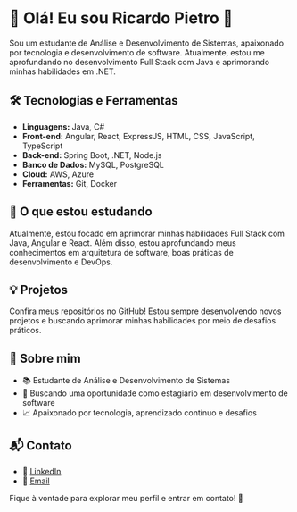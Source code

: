 # 🚀 Olá! Eu sou Ricardo Pietro 👋

Sou um estudante de Análise e Desenvolvimento de Sistemas, apaixonado por tecnologia e desenvolvimento de software. Atualmente, estou me aprofundando no desenvolvimento Full Stack com Java e aprimorando minhas habilidades em .NET.

## 🛠️ Tecnologias e Ferramentas

- **Linguagens:** Java, C#
- **Front-end:** Angular, React, ExpressJS, HTML, CSS, JavaScript, TypeScript
- **Back-end:** Spring Boot, .NET, Node.js
- **Banco de Dados:** MySQL, PostgreSQL
- **Cloud:** AWS, Azure
- **Ferramentas:** Git, Docker

## 📖 O que estou estudando

Atualmente, estou focado em aprimorar minhas habilidades Full Stack com Java, Angular e React. Além disso, estou aprofundando meus conhecimentos em arquitetura de software, boas práticas de desenvolvimento e DevOps.

## 💡 Projetos

Confira meus repositórios no GitHub! Estou sempre desenvolvendo novos projetos e buscando aprimorar minhas habilidades por meio de desafios práticos.

## 🎯 Sobre mim

- 📚 Estudante de Análise e Desenvolvimento de Sistemas
- 🔎 Buscando uma oportunidade como estagiário em desenvolvimento de software
- 📈 Apaixonado por tecnologia, aprendizado contínuo e desafios

## 📬 Contato

- 🔗 [LinkedIn](https://www.linkedin.com/in/ricardopietro/)
- 📧 [Email](mailto:brakvp@hotmail.com)

Fique à vontade para explorar meu perfil e entrar em contato! 🚀

